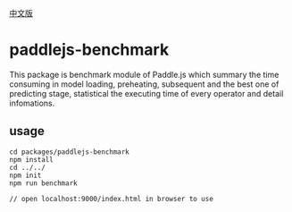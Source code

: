 [中文版](./README_cn.md)

# paddlejs-benchmark

This package is benchmark module of Paddle.js which summary the time consuming in model loading, preheating, subsequent and the best one of predicting stage, statistical the executing time of every operator and detail infomations.

## usage
```
cd packages/paddlejs-benchmark
npm install
cd ../../
npm init
npm run benchmark

// open localhost:9000/index.html in browser to use
```